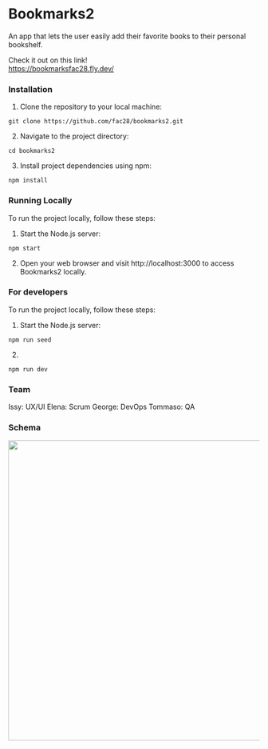 # Bookmarks2

An app that lets the user easily add their favorite books to their personal bookshelf.

Check it out on this link!<br>
https://bookmarksfac28.fly.dev/ 


### Installation

1. Clone the repository to your local machine:

```shell
git clone https://github.com/fac28/bookmarks2.git
```

2. Navigate to the project directory:

```shell
cd bookmarks2
```

3. Install project dependencies using npm:

```shell
npm install
```

### Running Locally

To run the project locally, follow these steps:

1. Start the Node.js server:

```shell
npm start
```

2. Open your web browser and visit http://localhost:3000 to access Bookmarks2 locally.

### For developers

To run the project locally, follow these steps:

1. Start the Node.js server:

```shell
npm run seed
```

2.

```shell
npm run dev
```

### Team

Issy: UX/UI 
Elena: Scrum
George: DevOps 
Tommaso: QA  

### Schema

<div align="center">
  <img src="https://github.com/fac28/bookmarks/assets/59057287/4c83fbb1-8a05-4adb-a2a9-29bb88c71ffa" width="600"/>
</div>

